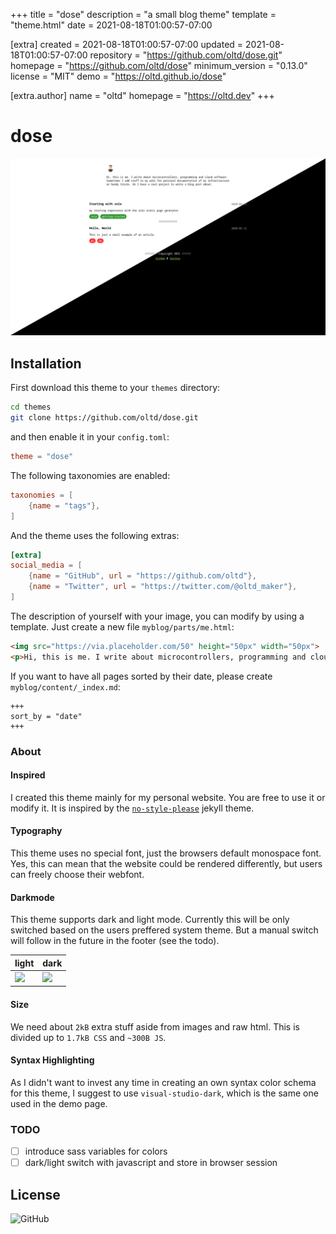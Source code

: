 
+++
title = "dose"
description = "a small blog theme"
template = "theme.html"
date = 2021-08-18T01:00:57-07:00

[extra]
created = 2021-08-18T01:00:57-07:00
updated = 2021-08-18T01:00:57-07:00
repository = "https://github.com/oltd/dose.git"
homepage = "https://github.com/oltd/dose"
minimum_version = "0.13.0"
license = "MIT"
demo = "https://oltd.github.io/dose"

[extra.author]
name = "oltd"
homepage = "https://oltd.dev"
+++        

# dose

![](screenshot.png?raw=true)

## Installation

First download this theme to your `themes` directory:

```bash
cd themes
git clone https://github.com/oltd/dose.git
```

and then enable it in your `config.toml`:

```toml
theme = "dose"
```

The following taxonomies are enabled:

```toml
taxonomies = [
    {name = "tags"},
]
```

And the theme uses the following extras:

```toml
[extra]
social_media = [
    {name = "GitHub", url = "https://github.com/oltd"},
    {name = "Twitter", url = "https://twitter.com/@oltd_maker"},
]
```

The description of yourself with your image, you can modify by using a template. Just create a new
file `myblog/parts/me.html`:

```html
<img src="https://via.placeholder.com/50" height="50px" width="50px">
<p>Hi, this is me. I write about microcontrollers, programming and cloud software. ...</p>
```

If you want to have all pages sorted by their date, please create `myblog/content/_index.md`:
```
+++
sort_by = "date"
+++
```

### About

#### Inspired
I created this theme mainly for my personal website. You are free to use it or modify it. It is inspired by the [`no-style-please`](https://riggraz.dev/no-style-please/) jekyll theme.

#### Typography

This theme uses no special font, just the browsers default monospace font. Yes, this can mean that the website could be rendered differently, but users can freely choose their webfont.

#### Darkmode

This theme supports dark and light mode. Currently this will be only switched based on the users preffered system theme. But a manual switch will follow in the future in the footer (see the todo).

| light | dark |
|-|-|
| ![](screenshot-light.png) | ![](screenshot-dark.png) |

#### Size

We need about `2kB` extra stuff aside from images and raw html. This is divided up to `1.7kB CSS` and `~300B JS`.

#### Syntax Highlighting

As I didn't want to invest any time in creating an own syntax color schema for this theme, I suggest to use `visual-studio-dark`, which is the same one used in the demo page.

### TODO

- [ ] introduce sass variables for colors
- [ ] dark/light switch with javascript and store in browser session

## License

![GitHub](https://img.shields.io/github/license/oltd/dose)

        